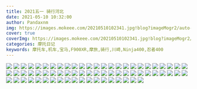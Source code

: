 ```yaml
---
title: 2021五一 骑行河北
date: 2021-05-10 10:32:00
author: Pandaxnm
img: https://images.mokeee.com/20210510102341.jpg!blog?imageMogr2/auto-orient
cover: true
coverImg: https://images.mokeee.com/20210510102341.jpg!blog?imageMogr2/auto-orient
categories: 摩托日记
keywords: 摩托车,机车,宝马,F900XR,摩旅,骑行,川崎,Ninja400,忍者400
---
```

![](https://images.mokeee.com/20210510102341.jpg!blog?imageMogr2/auto-orient)
![](https://images.mokeee.com/20210510102433.JPG!blog?imageMogr2/auto-orient)
![](https://images.mokeee.com/20210510102432.JPG!blog?imageMogr2/auto-orient)
![](https://images.mokeee.com/20210510102431.JPG!blog?imageMogr2/auto-orient)
![](https://images.mokeee.com/20210510102430.JPG!blog?imageMogr2/auto-orient)
![](https://images.mokeee.com/20210510102429.JPG!blog?imageMogr2/auto-orient)
![](https://images.mokeee.com/20210510102428.JPG!blog?imageMogr2/auto-orient)
![](https://images.mokeee.com/20210510102427.JPG!blog?imageMogr2/auto-orient)
![](https://images.mokeee.com/20210510102426.JPG!blog?imageMogr2/auto-orient)
![](https://images.mokeee.com/20210510102425.JPG!blog?imageMogr2/auto-orient)
![](https://images.mokeee.com/20210510102424.JPG!blog?imageMogr2/auto-orient)
![](https://images.mokeee.com/20210510102423.JPG!blog?imageMogr2/auto-orient)
![](https://images.mokeee.com/20210510102421.JPG!blog?imageMogr2/auto-orient)
![](https://images.mokeee.com/20210510102420.JPG!blog?imageMogr2/auto-orient)
![](https://images.mokeee.com/20210510102419.JPG!blog?imageMogr2/auto-orient)
![](https://images.mokeee.com/20210510102418.JPG!blog?imageMogr2/auto-orient)
![](https://images.mokeee.com/20210510102417.JPG!blog?imageMogr2/auto-orient)
![](https://images.mokeee.com/20210510102413.JPG!blog?imageMogr2/auto-orient)
![](https://images.mokeee.com/20210510102414.JPG!blog?imageMogr2/auto-orient)
![](https://images.mokeee.com/20210510102415.JPG!blog?imageMogr2/auto-orient)
![](https://images.mokeee.com/20210510102416.JPG!blog?imageMogr2/auto-orient)
![](https://images.mokeee.com/20210510102412.JPG!blog?imageMogr2/auto-orient)
![](https://images.mokeee.com/20210510102411.JPG!blog?imageMogr2/auto-orient)
![](https://images.mokeee.com/20210510102410.JPG!blog?imageMogr2/auto-orient)
![](https://images.mokeee.com/20210510102409.JPG!blog?imageMogr2/auto-orient)
![](https://images.mokeee.com/20210510102408.JPG!blog?imageMogr2/auto-orient)
![](https://images.mokeee.com/20210510102407.JPG!blog?imageMogr2/auto-orient)
![](https://images.mokeee.com/20210510102406.JPG!blog?imageMogr2/auto-orient)
![](https://images.mokeee.com/20210510102405.JPG!blog?imageMogr2/auto-orient)
![](https://images.mokeee.com/20210510102401.jpg!blog?imageMogr2/auto-orient)
![](https://images.mokeee.com/20210510102402.JPG!blog?imageMogr2/auto-orient)
![](https://images.mokeee.com/20210510102403.JPG!blog?imageMogr2/auto-orient)
![](https://images.mokeee.com/20210510102404.JPG!blog?imageMogr2/auto-orient)
![](https://images.mokeee.com/20210510102400.JPG!blog?imageMogr2/auto-orient)
![](https://images.mokeee.com/20210510102359.jpg!blog?imageMogr2/auto-orient)
![](https://images.mokeee.com/20210510102358.jpg!blog?imageMogr2/auto-orient)
![](https://images.mokeee.com/20210510102357.jpg!blog?imageMogr2/auto-orient)
![](https://images.mokeee.com/20210510102356.jpg!blog?imageMogr2/auto-orient)
![](https://images.mokeee.com/20210510102355.jpg!blog?imageMogr2/auto-orient)
![](https://images.mokeee.com/20210510102354.jpg!blog?imageMogr2/auto-orient)
![](https://images.mokeee.com/20210510102353.jpg!blog?imageMogr2/auto-orient)
![](https://images.mokeee.com/20210510102352.jpg!blog?imageMogr2/auto-orient)
![](https://images.mokeee.com/20210510102351.jpg!blog?imageMogr2/auto-orient)
![](https://images.mokeee.com/20210510102350.jpg!blog?imageMogr2/auto-orient)
![](https://images.mokeee.com/20210510102349.jpg!blog?imageMogr2/auto-orient)
![](https://images.mokeee.com/20210510102348.jpg!blog?imageMogr2/auto-orient)
![](https://images.mokeee.com/20210510102347.jpg!blog?imageMogr2/auto-orient)
![](https://images.mokeee.com/20210510102346.JPG!blog?imageMogr2/auto-orient)
![](https://images.mokeee.com/20210510102345.JPG!blog?imageMogr2/auto-orient)
![](https://images.mokeee.com/20210510102400.JPG!blog?imageMogr2/auto-orient)
![](https://images.mokeee.com/20210510102359.jpg!blog?imageMogr2/auto-orient)
![](https://images.mokeee.com/20210510102358.jpg!blog?imageMogr2/auto-orient)
![](https://images.mokeee.com/20210510102357.jpg!blog?imageMogr2/auto-orient)
![](https://images.mokeee.com/20210510102356.jpg!blog?imageMogr2/auto-orient)
![](https://images.mokeee.com/20210510102355.jpg!blog?imageMogr2/auto-orient)
![](https://images.mokeee.com/20210510102354.jpg!blog?imageMogr2/auto-orient)
![](https://images.mokeee.com/20210510102353.jpg!blog?imageMogr2/auto-orient)
![](https://images.mokeee.com/20210510102352.jpg!blog?imageMogr2/auto-orient)
![](https://images.mokeee.com/20210510102351.jpg!blog?imageMogr2/auto-orient)
![](https://images.mokeee.com/20210510102350.jpg!blog?imageMogr2/auto-orient)
![](https://images.mokeee.com/20210510102349.jpg!blog?imageMogr2/auto-orient)
![](https://images.mokeee.com/20210510102348.jpg!blog?imageMogr2/auto-orient)
![](https://images.mokeee.com/20210510102347.jpg!blog?imageMogr2/auto-orient)
![](https://images.mokeee.com/20210510102346.JPG!blog?imageMogr2/auto-orient)
![](https://images.mokeee.com/20210510102345.JPG!blog?imageMogr2/auto-orient)
![](https://images.mokeee.com/20210510102344.jpg!blog?imageMogr2/auto-orient)
![](https://images.mokeee.com/20210510102343.JPG!blog?imageMogr2/auto-orient)
![](https://images.mokeee.com/20210510102342.JPG!blog?imageMogr2/auto-orient)
![](https://images.mokeee.com/20210510102340.jpg!blog?imageMogr2/auto-orient)

